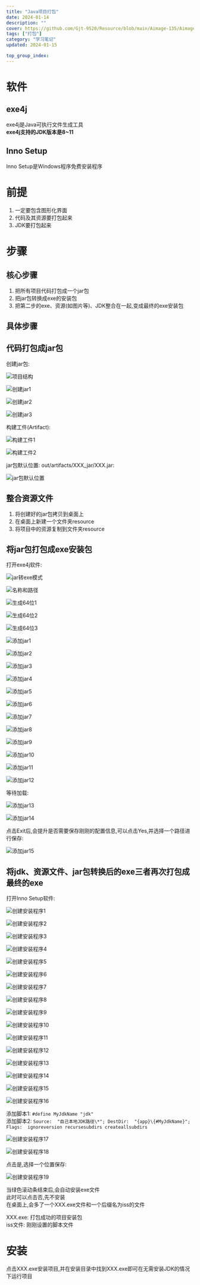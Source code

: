 ```yaml
---
title: "Java项目打包"
date: 2024-01-14
description: ""
cover: https://github.com/Gjt-9520/Resource/blob/main/Aimage-135/Aimage86.jpg?raw=true
tags: ["打包"]
category: "学习笔记"
updated: 2024-01-15

top_group_index:
---
```


# 软件

## exe4j

exe4j是Java可执行文件生成工具  
**exe4j支持的JDK版本是8~11**    

## Inno Setup

Inno Setup是Windows程序免费安装程序   

# 前提

1. 一定要包含图形化界面  
2. 代码及其资源要打包起来  
3. JDK要打包起来  

# 步骤

## 核心步骤

1. 把所有项目代码打包成一个jar包  
2. 把jar包转换成exe的安装包   
3. 把第二步的exe、资源(如图片等)、JDK整合在一起,变成最终的exe安装包  

## 具体步骤

## 代码打包成jar包

创建jar包: 

![项目结构](../images/项目结构.png)

![创建jar1](../images/创建jar1.png)

![创建jar2](../images/创建jar2.png)

![创建jar3](../images/创建jar3.png)

构建工件(Artifact): 

![构建工件1](../images/构建工件1.png)

![构建工件2](../images/构建工件2.png)

jar包默认位置: out/artifacts/XXX_jar/XXX.jar: 

![jar包默认位置](../images/jar包默认位置.png)

## 整合资源文件

1. 将创建好的jar包拷贝到桌面上
2. 在桌面上新建一个文件夹resource
3. 将项目中的资源复制到文件夹resource

## 将jar包打包成exe安装包

打开exe4j软件: 

![jar转exe模式](../images/jar转exe模式.png)

![名称和路径](../images/名称和路径.png)

![生成64位1](../images/生成64位1.png)

![生成64位2](../images/生成64位2.png)

![生成64位3](../images/生成64位3.png)

![添加jar1](../images/添加jar1.png)

![添加jar2](../images/添加jar2.png)

![添加jar3](../images/添加jar3.png)

![添加jar4](../images/添加jar4.png)

![添加jar5](../images/添加jar5.png)

![添加jar6](../images/添加jar6.png)

![添加jar7](../images/添加jar7.png)

![添加jar8](../images/添加jar8.png)

![添加jar9](../images/添加jar9.png)

![添加jar10](../images/添加jar10.png)

![添加jar11](../images/添加jar11.png)

![添加jar12](../images/添加jar12.png)

等待加载: 

![添加jar13](../images/添加jar13.png)

![添加jar14](../images/添加jar14.png)

点击Exit后,会提升是否需要保存刚刚的配置信息,可以点击Yes,并选择一个路径进行保存: 

![添加jar15](../images/添加jar15.png)

## 将jdk、资源文件、jar包转换后的exe三者再次打包成最终的exe

打开Inno Setup软件: 

![创建安装程序1](../images/创建安装程序1.png)

![创建安装程序2](../images/创建安装程序2.png)

![创建安装程序3](../images/创建安装程序3.png)

![创建安装程序4](../images/创建安装程序4.png)

![创建安装程序5](../images/创建安装程序5.png)

![创建安装程序6](../images/创建安装程序6.png)

![创建安装程序7](../images/创建安装程序7.png)

![创建安装程序8](../images/创建安装程序8.png)

![创建安装程序9](../images/创建安装程序9.png)

![创建安装程序10](../images/创建安装程序10.png)

![创建安装程序11](../images/创建安装程序11.png)

![创建安装程序12](../images/创建安装程序12.png)

![创建安装程序13](../images/创建安装程序13.png)

![创建安装程序14](../images/创建安装程序14.png)

![创建安装程序15](../images/创建安装程序15.png)

![创建安装程序16](../images/创建安装程序16.png)

添加脚本1: `#define MyJdkName "jdk"`     
添加脚本2: `Source:  "自己本地JDK路径\*"; DestDir:  "{app}\{#MyJdkName}"; Flags:  ignoreversion recursesubdirs createallsubdirs`    

![创建安装程序17](../images/创建安装程序17.png)

![创建安装程序18](../images/创建安装程序18.png)

点击是,选择一个位置保存:   

![创建安装程序19](../images/创建安装程序19.png)

当绿色滚动条结束后,会自动安装exe文件    
此时可以点击否,先不安装      
在桌面上,会多了一个XXX.exe文件和一个后缀名为iss的文件    
  
XXX.exe: 打包成功的项目安装包    
iss文件: 刚刚设置的脚本文件    

# 安装

点击XXX.exe安装项目,并在安装目录中找到XXX.exe即可在无需安装JDK的情况下运行项目   